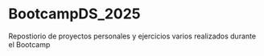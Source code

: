 # BootcampDS_2025
Repostiorio de proyectos personales y ejercicios varios realizados durante el Bootcamp
